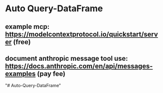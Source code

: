 # Auto Query-DataFrame
 
## example mcp: https://modelcontextprotocol.io/quickstart/server (free)
## document anthropic message tool use: https://docs.anthropic.com/en/api/messages-examples (pay fee)
"# Auto-Query-DataFrame" 
